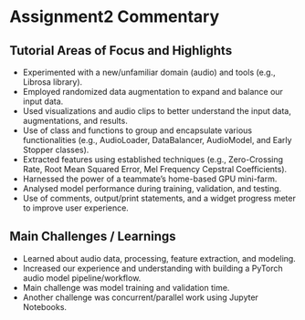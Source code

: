 # Assignment2 Commentary

## Tutorial Areas of Focus and Highlights
* Experimented with a new/unfamiliar domain (audio) and tools (e.g., Librosa library).
* Employed randomized data augmentation to expand and balance our input data.
* Used visualizations and audio clips to better understand the input data, augmentations, and results.
* Use of class and functions to group and encapsulate various functionalities (e.g., AudioLoader, DataBalancer, AudioModel, and Early Stopper classes).
* Extracted features using established techniques (e.g., Zero-Crossing Rate, Root Mean Squared Error, Mel Frequency Cepstral Coefficients).
* Harnessed the power of a teammate’s home-based GPU mini-farm.
* Analysed model performance during training, validation, and testing.
* Use of comments, output/print statements, and a widget progress meter to improve user experience.

## Main Challenges / Learnings
* Learned about audio data, processing, feature extraction, and modeling.
* Increased our experience and understanding with building a PyTorch audio model pipeline/workflow.
* Main challenge was model training and validation time.
* Another challenge was concurrent/parallel work using Jupyter Notebooks.


